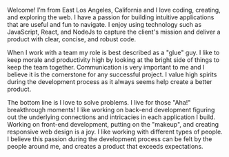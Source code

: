 Welcome! I’m from East Los Angeles, California and I love coding, creating, and exploring the web. I have a passion for building intuitive applications that are useful and fun to navigate. I enjoy using technology such as JavaScript, React, and NodeJs to capture the client's mission and deliver a product with clear, concise, and robust code.

When I work with a team my role is best described as a "glue" guy. I like to keep morale and productivity high by looking at the bright side of things to keep the team together. Communication is very important to me and I believe it is the cornerstone for any successful project. I value high spirits during the development process as it always seems help create a better product.

The bottom line is I love to solve problems. I live for those "Aha!" breakthrough moments! I like working on back-end development figuring out the underlying connections and intricacies in each application I build. Working on front-end development, putting on the "makeup", and creating responsive web design is a joy. I like working with different types of people. I believe this passion during the development process can be felt by the people around me, and creates a product that exceeds expectations.
